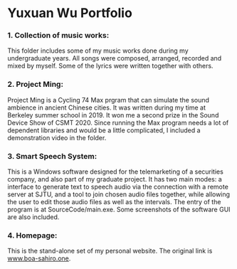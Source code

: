 # Yuxuan Wu Portfolio

### 1. Collection of music works: 
This folder includes some of my music works done during my undergraduate years. All songs were composed, arranged, recorded and mixed by myself. Some of the lyrics were written together with others.

### 2. Project Ming: 
Project Ming is a Cycling 74 Max prgram that can simulate the sound ambience in ancient Chinese cities. It was written during my time at Berkeley summer school in 2019. It won me a second prize in the Sound Device Show of CSMT 2020. 
Since running the Max program needs a lot of dependent libraries and would be a little complicated, I included a demonstration video in the folder.

### 3. Smart Speech System: 
This is a Windows software designed for the telemarketing of a securities company, and also part of my graduate project. It has two main modes: a interface to generate text to speech audio via the connection with a remote server at SJTU, and a tool to join chosen audio files together, while allowing the user to edit those audio files as well as the intervals. 
The entry of the program is at SourceCode/main.exe. Some screenshots of the software GUI are also included.

### 4. Homepage:
This is the stand-alone set of my personal website. The original link is www.boa-sahiro.one.

